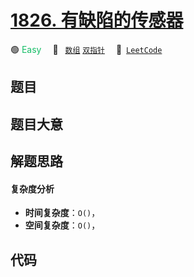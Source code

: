 # [1826. 有缺陷的传感器](https://leetcode.com/problems/faulty-sensor)

🟢 <font color=#15bd66>Easy</font>&emsp; 🔖&ensp; [`数组`](/tag/array.md) [`双指针`](/tag/two-pointers.md)&emsp; 🔗&ensp;[`LeetCode`](https://leetcode.com/problems/faulty-sensor)

## 题目




## 题目大意




## 解题思路

#### 复杂度分析

- **时间复杂度**：`O()`，
- **空间复杂度**：`O()`，

## 代码

```javascript

```